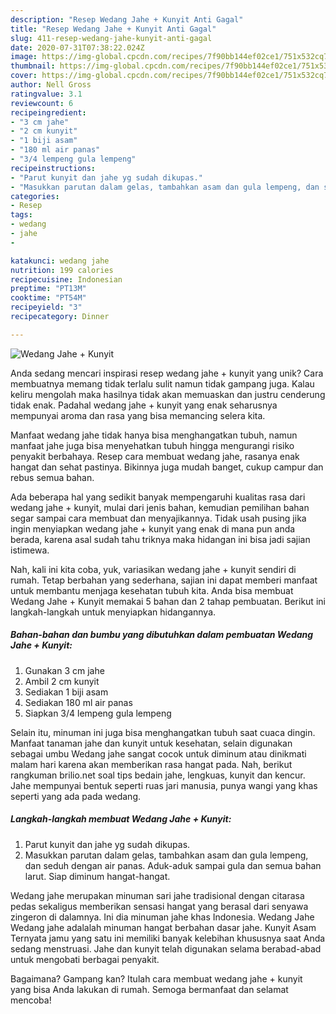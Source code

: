 ```yaml
---
description: "Resep Wedang Jahe + Kunyit Anti Gagal"
title: "Resep Wedang Jahe + Kunyit Anti Gagal"
slug: 411-resep-wedang-jahe-kunyit-anti-gagal
date: 2020-07-31T07:38:22.024Z
image: https://img-global.cpcdn.com/recipes/7f90bb144ef02ce1/751x532cq70/wedang-jahe-kunyit-foto-resep-utama.jpg
thumbnail: https://img-global.cpcdn.com/recipes/7f90bb144ef02ce1/751x532cq70/wedang-jahe-kunyit-foto-resep-utama.jpg
cover: https://img-global.cpcdn.com/recipes/7f90bb144ef02ce1/751x532cq70/wedang-jahe-kunyit-foto-resep-utama.jpg
author: Nell Gross
ratingvalue: 3.1
reviewcount: 6
recipeingredient:
- "3 cm jahe"
- "2 cm kunyit"
- "1 biji asam"
- "180 ml air panas"
- "3/4 lempeng gula lempeng"
recipeinstructions:
- "Parut kunyit dan jahe yg sudah dikupas."
- "Masukkan parutan dalam gelas, tambahkan asam dan gula lempeng, dan seduh dengan air panas. Aduk-aduk sampai gula dan semua bahan larut. Siap diminum hangat-hangat."
categories:
- Resep
tags:
- wedang
- jahe
- 

katakunci: wedang jahe  
nutrition: 199 calories
recipecuisine: Indonesian
preptime: "PT13M"
cooktime: "PT54M"
recipeyield: "3"
recipecategory: Dinner

---
```



![Wedang Jahe + Kunyit](https://img-global.cpcdn.com/recipes/7f90bb144ef02ce1/751x532cq70/wedang-jahe-kunyit-foto-resep-utama.jpg)

Anda sedang mencari inspirasi resep wedang jahe + kunyit yang unik? Cara membuatnya memang tidak terlalu sulit namun tidak gampang juga. Kalau keliru mengolah maka hasilnya tidak akan memuaskan dan justru cenderung tidak enak. Padahal wedang jahe + kunyit yang enak seharusnya mempunyai aroma dan rasa yang bisa memancing selera kita.

Manfaat wedang jahe tidak hanya bisa menghangatkan tubuh, namun manfaat jahe juga bisa menyehatkan tubuh hingga mengurangi risiko penyakit berbahaya. Resep cara membuat wedang jahe, rasanya enak hangat dan sehat pastinya. Bikinnya juga mudah banget, cukup campur dan rebus semua bahan.

Ada beberapa hal yang sedikit banyak mempengaruhi kualitas rasa dari wedang jahe + kunyit, mulai dari jenis bahan, kemudian pemilihan bahan segar sampai cara membuat dan menyajikannya. Tidak usah pusing jika ingin menyiapkan wedang jahe + kunyit yang enak di mana pun anda berada, karena asal sudah tahu triknya maka hidangan ini bisa jadi sajian istimewa.


Nah, kali ini kita coba, yuk, variasikan wedang jahe + kunyit sendiri di rumah. Tetap berbahan yang sederhana, sajian ini dapat memberi manfaat untuk membantu menjaga kesehatan tubuh kita. Anda bisa membuat Wedang Jahe + Kunyit memakai 5 bahan dan 2 tahap pembuatan. Berikut ini langkah-langkah untuk menyiapkan hidangannya.

<!--inarticleads1-->

##### Bahan-bahan dan bumbu yang dibutuhkan dalam pembuatan Wedang Jahe + Kunyit:

1. Gunakan 3 cm jahe
1. Ambil 2 cm kunyit
1. Sediakan 1 biji asam
1. Sediakan 180 ml air panas
1. Siapkan 3/4 lempeng gula lempeng


Selain itu, minuman ini juga bisa menghangatkan tubuh saat cuaca dingin. Manfaat tanaman jahe dan kunyit untuk kesehatan, selain digunakan sebagai umbu Wedang jahe sangat cocok untuk diminum atau dinikmati malam hari karena akan memberikan rasa hangat pada. Nah, berikut rangkuman brilio.net soal tips bedain jahe, lengkuas, kunyit dan kencur. Jahe mempunyai bentuk seperti ruas jari manusia, punya wangi yang khas seperti yang ada pada wedang. 

<!--inarticleads2-->

##### Langkah-langkah membuat Wedang Jahe + Kunyit:

1. Parut kunyit dan jahe yg sudah dikupas.
1. Masukkan parutan dalam gelas, tambahkan asam dan gula lempeng, dan seduh dengan air panas. Aduk-aduk sampai gula dan semua bahan larut. Siap diminum hangat-hangat.


Wedang jahe merupakan minuman sari jahe tradisional dengan citarasa pedas sekaligus memberikan sensasi hangat yang berasal dari senyawa zingeron di dalamnya. Ini dia minuman jahe khas Indonesia. Wedang Jahe Wedang jahe adalalah minuman hangat berbahan dasar jahe. Kunyit Asam Ternyata jamu yang satu ini memiliki banyak kelebihan khususnya saat Anda sedang menstruasi. Jahe dan kunyit telah digunakan selama berabad-abad untuk mengobati berbagai penyakit. 

Bagaimana? Gampang kan? Itulah cara membuat wedang jahe + kunyit yang bisa Anda lakukan di rumah. Semoga bermanfaat dan selamat mencoba!
